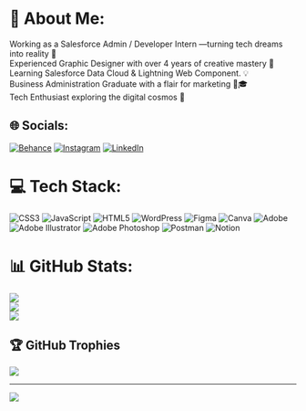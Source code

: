 # 💫 About Me:
Working as a Salesforce Admin / Developer Intern —turning tech dreams into reality  🚀<br>Experienced Graphic Designer with over 4 years of creative mastery 🎨<br>Learning Salesforce Data Cloud & Lightning Web Component. 💡<br>Business Administration Graduate with a flair for marketing 🌟🎓<br>Tech Enthusiast exploring the digital cosmos 🌌


## 🌐 Socials:
[![Behance](https://img.shields.io/badge/Behance-1769ff?logo=behance&logoColor=white)](https://behance.net/usamadesign9) [![Instagram](https://img.shields.io/badge/Instagram-%23E4405F.svg?logo=Instagram&logoColor=white)](https://instagram.com/usama.shakeel9) [![LinkedIn](https://img.shields.io/badge/LinkedIn-%230077B5.svg?logo=linkedin&logoColor=white)](https://linkedin.com/in/usama-shakeel9) 

# 💻 Tech Stack:
![CSS3](https://img.shields.io/badge/css3-%231572B6.svg?style=for-the-badge&logo=css3&logoColor=white) ![JavaScript](https://img.shields.io/badge/javascript-%23323330.svg?style=for-the-badge&logo=javascript&logoColor=%23F7DF1E) ![HTML5](https://img.shields.io/badge/html5-%23E34F26.svg?style=for-the-badge&logo=html5&logoColor=white) ![WordPress](https://img.shields.io/badge/WordPress-%23117AC9.svg?style=for-the-badge&logo=WordPress&logoColor=white) ![Figma](https://img.shields.io/badge/figma-%23F24E1E.svg?style=for-the-badge&logo=figma&logoColor=white) ![Canva](https://img.shields.io/badge/Canva-%2300C4CC.svg?style=for-the-badge&logo=Canva&logoColor=white) ![Adobe](https://img.shields.io/badge/adobe-%23FF0000.svg?style=for-the-badge&logo=adobe&logoColor=white) ![Adobe Illustrator](https://img.shields.io/badge/adobe%20illustrator-%23FF9A00.svg?style=for-the-badge&logo=adobe%20illustrator&logoColor=white) ![Adobe Photoshop](https://img.shields.io/badge/adobe%20photoshop-%2331A8FF.svg?style=for-the-badge&logo=adobe%20photoshop&logoColor=white) ![Postman](https://img.shields.io/badge/Postman-FF6C37?style=for-the-badge&logo=postman&logoColor=white) ![Notion](https://img.shields.io/badge/Notion-%23000000.svg?style=for-the-badge&logo=notion&logoColor=white)
# 📊 GitHub Stats:
![](https://github-readme-stats.vercel.app/api?username=usamashakeel1&theme=dark&hide_border=false&include_all_commits=true&count_private=false)<br/>
![](https://github-readme-streak-stats.herokuapp.com/?user=usamashakeel1&theme=dark&hide_border=false)<br/>
![](https://github-readme-stats.vercel.app/api/top-langs/?username=usamashakeel1&theme=dark&hide_border=false&include_all_commits=true&count_private=false&layout=compact)

## 🏆 GitHub Trophies
![](https://github-profile-trophy.vercel.app/?username=usamashakeel1&theme=radical&no-frame=false&no-bg=false&margin-w=4)

---
[![](https://visitcount.itsvg.in/api?id=usamashakeel1&icon=0&color=0)](https://visitcount.itsvg.in)

